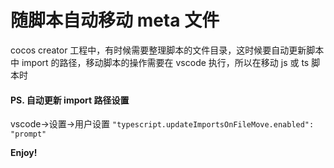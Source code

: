 # 随脚本自动移动 meta 文件
  cocos creator 工程中，有时候需要整理脚本的文件目录，这时候要自动更新脚本中 import 的路径，移动脚本的操作需要在 vscode 执行，所以在移动 js 或 ts 脚本时
  
  #### PS. 自动更新 import 路径设置
  vscode->设置->用户设置
  `"typescript.updateImportsOnFileMove.enabled": "prompt"`
  
**Enjoy!**

